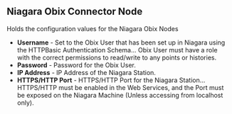 ## Niagara Obix Connector Node

Holds the configuration values for the Niagara Obix Nodes

- **Username** - Set to the Obix User that has been set up in Niagara using the HTTPBasic Authentication Schema... Obix User must have a role with the correct permissions to read/write to any points or histories.
- **Password** - Password for the Obix User.
- **IP Address** - IP Address of the Niagara Station.
- **HTTPS/HTTP Port** - HTTPS/HTTP Port for the Niagara Station... HTTPS/HTTP must be enabled in the Web Services, and the Port must be exposed on the Niagara Machine (Unless accessing from localhost only).
